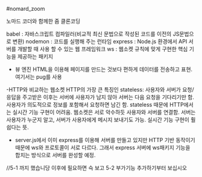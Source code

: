 #nomard_zoom

노마드 코더와 함께한 줌 클론코딩

babel : 자바스크립트 컴파일러(비교적 최신 문법으로 작성된 코드를 이전의 JS문법으로 변환)
nodemon : 코드를 실행해 주는 런타임
express : Node.js 환경에서 API 서버를 개발할 때 사용 할 수 있는 웹 프레임워크
ws : 웹소켓 규칙에 맞게 구현한 핵심 기능을 제공하는 패키지

- 뷰 엔진
  HTML을 이용해 페이지를 만드는 것보다 편하게 데이터를 전송하고 표현. 여기서는 pug를 사용

-HTTP와 비교하는 웹소켓
HTTP의 가장 큰 특징인 stateless: 사용자와 서버가 요청/응답을 주고받은 이후는 서버에 사용자가 남지 않아 서버는 다음 요청을 기다리기만 함. 사용자가 의도적으로 정보를 포함해서 요청하면 남긴 함. stateless 때문에 HTTP에서는 실시간 기능 구현이 어려움.
웹소켓은 서로 악수하듯 사용자와 서버를 연결함. 서버는 사용자가 누군지 알고, 서버가 사용자에게 메시지 보내기도 가능. 실시간 기능 구현이 훨 쉽다는 뜻.

- server.js에서 이미 express를 이용해 서버를 만들고 있지만 HTTP 기반 동작이기 때문에 ws와 프로토콜이 서로 다르다. 그래서 express 서버에 ws패키지 기능을 합치는 방식으로 서버를 완성할 예정.

//5-1 까지 했습니당 이후에 필요하면 슥 보고 5-2 부가기능 추가하기부터 보십시오
